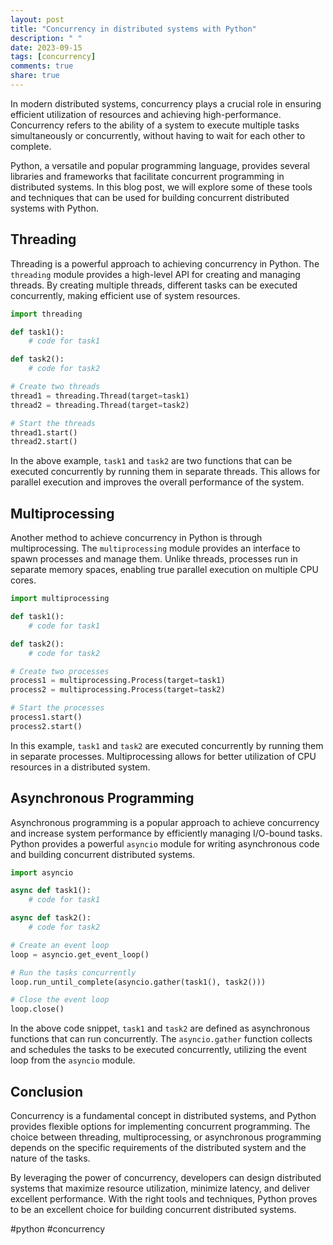 ```yaml
---
layout: post
title: "Concurrency in distributed systems with Python"
description: " "
date: 2023-09-15
tags: [concurrency]
comments: true
share: true
---
```


In modern distributed systems, concurrency plays a crucial role in ensuring efficient utilization of resources and achieving high-performance. Concurrency refers to the ability of a system to execute multiple tasks simultaneously or concurrently, without having to wait for each other to complete.

Python, a versatile and popular programming language, provides several libraries and frameworks that facilitate concurrent programming in distributed systems. In this blog post, we will explore some of these tools and techniques that can be used for building concurrent distributed systems with Python.

## Threading

Threading is a powerful approach to achieving concurrency in Python. The `threading` module provides a high-level API for creating and managing threads. By creating multiple threads, different tasks can be executed concurrently, making efficient use of system resources.

```python
import threading

def task1():
    # code for task1

def task2():
    # code for task2

# Create two threads
thread1 = threading.Thread(target=task1)
thread2 = threading.Thread(target=task2)

# Start the threads
thread1.start()
thread2.start()
```

In the above example, `task1` and `task2` are two functions that can be executed concurrently by running them in separate threads. This allows for parallel execution and improves the overall performance of the system.

## Multiprocessing

Another method to achieve concurrency in Python is through multiprocessing. The `multiprocessing` module provides an interface to spawn processes and manage them. Unlike threads, processes run in separate memory spaces, enabling true parallel execution on multiple CPU cores.

```python
import multiprocessing

def task1():
    # code for task1

def task2():
    # code for task2

# Create two processes
process1 = multiprocessing.Process(target=task1)
process2 = multiprocessing.Process(target=task2)

# Start the processes
process1.start()
process2.start()
```

In this example, `task1` and `task2` are executed concurrently by running them in separate processes. Multiprocessing allows for better utilization of CPU resources in a distributed system.

## Asynchronous Programming

Asynchronous programming is a popular approach to achieve concurrency and increase system performance by efficiently managing I/O-bound tasks. Python provides a powerful `asyncio` module for writing asynchronous code and building concurrent distributed systems.

```python
import asyncio

async def task1():
    # code for task1

async def task2():
    # code for task2

# Create an event loop
loop = asyncio.get_event_loop()

# Run the tasks concurrently
loop.run_until_complete(asyncio.gather(task1(), task2()))

# Close the event loop
loop.close()
```

In the above code snippet, `task1` and `task2` are defined as asynchronous functions that can run concurrently. The `asyncio.gather` function collects and schedules the tasks to be executed concurrently, utilizing the event loop from the `asyncio` module.

## Conclusion

Concurrency is a fundamental concept in distributed systems, and Python provides flexible options for implementing concurrent programming. The choice between threading, multiprocessing, or asynchronous programming depends on the specific requirements of the distributed system and the nature of the tasks.

By leveraging the power of concurrency, developers can design distributed systems that maximize resource utilization, minimize latency, and deliver excellent performance. With the right tools and techniques, Python proves to be an excellent choice for building concurrent distributed systems.

#python #concurrency